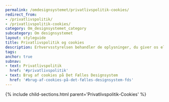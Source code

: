 ```yaml
---
permalink: /omdesignsystemet/privatlivspolitik-cookies/
redirect_from:
- /privatlivspolitik/
- /privatlivspolitik-cookies/
category: Om_designsystemet_category
subcategory: Om designsystemet
layout: styleguide
title: Privatlivspolitik og cookies
description: Erhvervsstyrelsen behandler de oplysninger, du giver os eller vi indsamler om dig, i overensstemmelse med gældende regler.
tags:
anchor: true
subnav:
- text: Privatlivspolitik
  href: '#privatlivspolitik'
- text: Brug af cookies på Det Fælles Designsystem
  href: '#brug-af-cookies-på-det-fælles-designsystem-fds'
---
```

{% include child-sections.html parent='Privatlivspolitik-Cookies' %}
